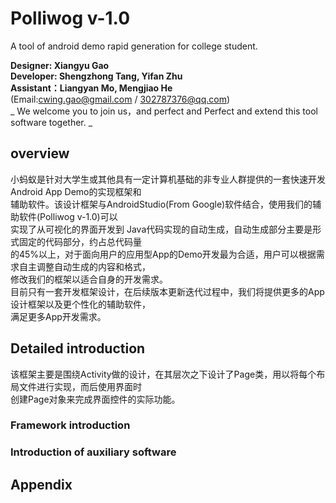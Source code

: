 # Polliwog v-1.0
A tool of android demo rapid generation for college student.   
   
**Designer: Xiangyu Gao  
Developer: Shengzhong Tang, Yifan Zhu  
Assistant：Liangyan Mo, Mengjiao He**  
(Email:cwing.gao@gmail.com / 302787376@qq.com)  
_ We welcome you to join us，and perfect and Perfect and extend this tool software together. _

  
## overview   
  小蚂蚁是针对大学生或其他具有一定计算机基础的非专业人群提供的一套快速开发Android App Demo的实现框架和  
辅助软件。该设计框架与AndroidStudio(From Google)软件结合，使用我们的辅助软件(Polliwog v-1.0)可以  
实现了从可视化的界面开发到 Java代码实现的自动生成，自动生成部分主要是形式固定的代码部分，约占总代码量  
的45%以上，对于面向用户的应用型App的Demo开发最为合适，用户可以根据需求自主调整自动生成的内容和格式，  
修改我们的框架以适合自身的开发需求。  
  目前只有一套开发框架设计，在后续版本更新迭代过程中，我们将提供更多的App设计框架以及更个性化的辅助软件，  
满足更多App开发需求。  
  
  
## Detailed introduction  
该框架主要是围绕Activity做的设计，在其层次之下设计了Page类，用以将每个布局文件进行实现，而后使用界面时  
创建Page对象来完成界面控件的实际功能。

### Framework introduction

### Introduction of auxiliary software


## Appendix



